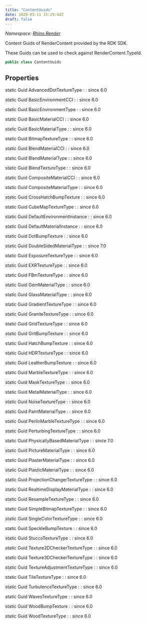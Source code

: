 ```yaml
---
title: "ContentUuids"
date: 2020-03-11 15:29:44Z
draft: false
---
```


*Namespace: [Rhino.Render](../)*

Content Guids of RenderContent provided by the RDK SDK.
   
   These Guids can be used to check against RenderContent.TypeId.
```cs
public class ContentUuids
```
## Properties

static Guid AdvancedDotTextureType
: 
: since 6.0

static Guid BasicEnvironmentCCI
: 
: since 6.0

static Guid BasicEnvironmentType
: 
: since 6.0

static Guid BasicMaterialCCI
: 
: since 6.0

static Guid BasicMaterialType
: 
: since 6.0

static Guid BitmapTextureType
: 
: since 6.0

static Guid BlendMaterialCCI
: 
: since 6.0

static Guid BlendMaterialType
: 
: since 6.0

static Guid BlendTextureType
: 
: since 6.0

static Guid CompositeMaterialCCI
: 
: since 6.0

static Guid CompositeMaterialType
: 
: since 6.0

static Guid CrossHatchBumpTexture
: 
: since 6.0

static Guid CubeMapTextureType
: 
: since 6.0

static Guid DefaultEnvironmentInstance
: 
: since 6.0

static Guid DefaultMaterialInstance
: 
: since 6.0

static Guid DotBumpTexture
: 
: since 6.0

static Guid DoubleSidedMaterialType
: 
: since 7.0

static Guid ExposureTextureType
: 
: since 6.0

static Guid EXRTextureType
: 
: since 6.0

static Guid FBmTextureType
: 
: since 6.0

static Guid GemMaterialType
: 
: since 6.0

static Guid GlassMaterialType
: 
: since 6.0

static Guid GradientTextureType
: 
: since 6.0

static Guid GraniteTextureType
: 
: since 6.0

static Guid GridTextureType
: 
: since 6.0

static Guid GritBumpTexture
: 
: since 6.0

static Guid HatchBumpTexture
: 
: since 6.0

static Guid HDRTextureType
: 
: since 6.0

static Guid LeatherBumpTexture
: 
: since 6.0

static Guid MarbleTextureType
: 
: since 6.0

static Guid MaskTextureType
: 
: since 6.0

static Guid MetalMaterialType
: 
: since 6.0

static Guid NoiseTextureType
: 
: since 6.0

static Guid PaintMaterialType
: 
: since 6.0

static Guid PerlinMarbleTextureType
: 
: since 6.0

static Guid PerturbingTextureType
: 
: since 6.0

static Guid PhysicallyBasedMaterialType
: 
: since 7.0

static Guid PictureMaterialType
: 
: since 6.0

static Guid PlasterMaterialType
: 
: since 6.0

static Guid PlasticMaterialType
: 
: since 6.0

static Guid ProjectionChangerTextureType
: 
: since 6.0

static Guid RealtimeDisplayMaterialType
: 
: since 6.0

static Guid ResampleTextureType
: 
: since 6.0

static Guid SimpleBitmapTextureType
: 
: since 6.0

static Guid SingleColorTextureType
: 
: since 6.0

static Guid SpeckleBumpTexture
: 
: since 6.0

static Guid StuccoTextureType
: 
: since 6.0

static Guid Texture2DCheckerTextureType
: 
: since 6.0

static Guid Texture3DCheckerTextureType
: 
: since 6.0

static Guid TextureAdjustmentTextureType
: 
: since 6.0

static Guid TileTextureType
: 
: since 6.0

static Guid TurbulenceTextureType
: 
: since 6.0

static Guid WavesTextureType
: 
: since 6.0

static Guid WoodBumpTexture
: 
: since 6.0

static Guid WoodTextureType
: 
: since 6.0
